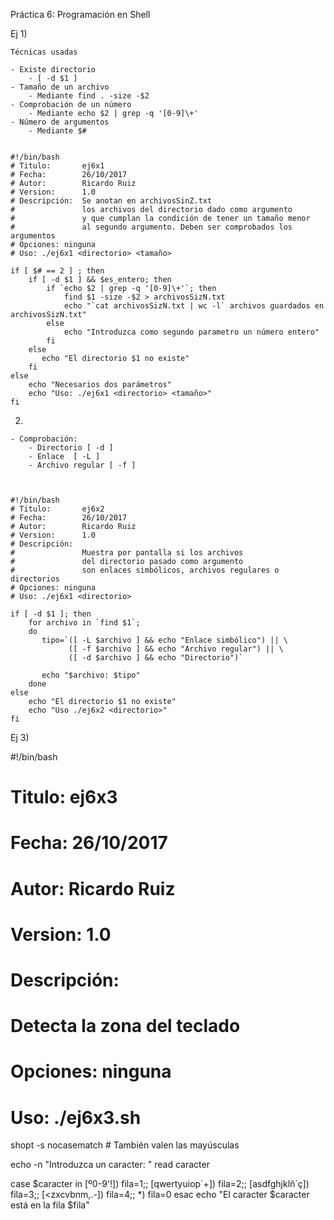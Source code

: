 Práctica 6: Programación en Shell


Ej 1)

    Técnicas usadas

    - Existe directorio 
        - [ -d $1 ]
    - Tamaño de un archivo
        - Mediante find . -size -$2
    - Comprobación de un número
        - Mediante echo $2 | grep -q '[0-9]\+'
    - Número de argumentos
        - Mediante $#


    #!/bin/bash
    # Titulo:       ej6x1
    # Fecha:        26/10/2017
    # Autor:        Ricardo Ruiz
    # Version:      1.0
    # Descripción:  Se anotan en archivosSinZ.txt 
    #               los archivos del directorio dado como argumento
    #               y que cumplan la condición de tener un tamaño menor
    #               al segundo argumento. Deben ser comprobados los argumentos
    # Opciones: ninguna
    # Uso: ./ej6x1 <directorio> <tamaño>

    if [ $# == 2 ] ; then
        if [ -d $1 ] && $es_entero; then
            if `echo $2 | grep -q '[0-9]\+'`; then
                find $1 -size -$2 > archivosSizN.txt
                echo "`cat archivosSizN.txt | wc -l` archivos guardados en archivosSizN.txt"
            else
                echo "Introduzca como segundo parametro un número entero"
            fi
        else
           echo "El directorio $1 no existe"
        fi
    else
        echo "Necesarios dos parámetros"
        echo "Uso: ./ej6x1 <directorio> <tamaño>"
    fi


2)

    - Comprobación:
        - Directorio [ -d ]
        - Enlace  [ -L ]
        - Archivo regular [ -f ]



    #!/bin/bash
    # Titulo:       ej6x2
    # Fecha:        26/10/2017
    # Autor:        Ricardo Ruiz
    # Version:      1.0
    # Descripción:  
    #               Muestra por pantalla si los archivos
    #               del directorio pasado como argumento
    #               son enlaces simbólicos, archivos regulares o directorios
    # Opciones: ninguna
    # Uso: ./ej6x1 <directorio>

    if [ -d $1 ]; then
        for archivo in `find $1`;
        do
           tipo=`([ -L $archivo ] && echo "Enlace simbólico") || \
                 ([ -f $archivo ] && echo "Archivo regular") || \
                 ([ -d $archivo ] && echo "Directorio")`

           echo "$archivo: $tipo"
        done
    else
        echo "El directorio $1 no existe"
        echo "Uso ./ej6x2 <directorio>"
    fi

Ej 3)


#!/bin/bash
# Titulo:       ej6x3
# Fecha:        26/10/2017
# Autor:        Ricardo Ruiz
# Version:      1.0
# Descripción:  
#               Detecta la zona del teclado
# Opciones: ninguna
# Uso: ./ej6x3.sh

shopt -s nocasematch # También valen las mayúsculas

echo -n "Introduzca un caracter: "
read caracter

case $caracter in
    [º0-9\'!]) fila=1;;
    [qwertyuiop\`+]) fila=2;;
    [asdfghjklñ´ç]) fila=3;;
    [\<zxcvbnm,.-]) fila=4;;
    *) fila=0
esac
echo "El caracter $caracter está en la fila $fila"
